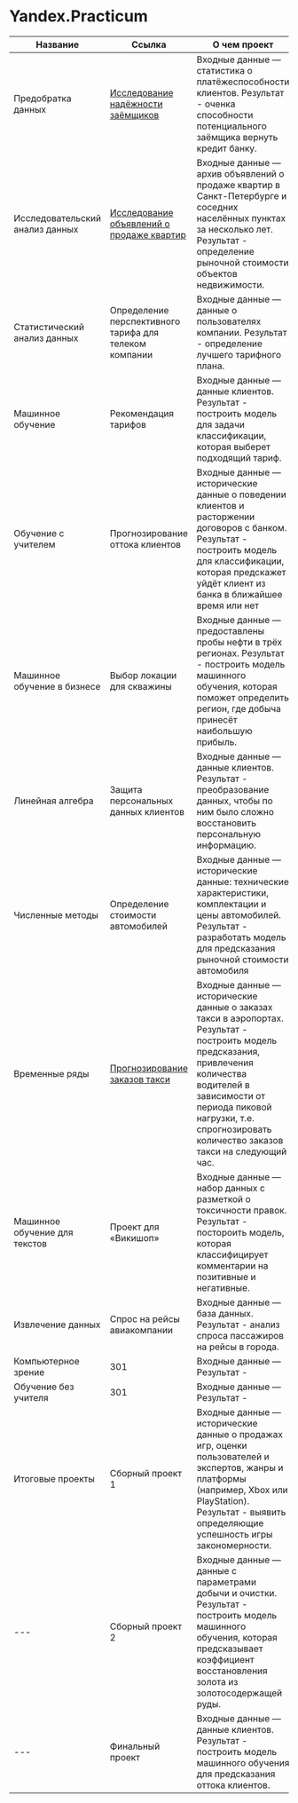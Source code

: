 # Yandex.Practicum

Название  | Ссылка | О чем проект |
--- | --- | --- |
Предобратка данных |  [Исследование надёжности заёмщиков](https://github.com/kostience77/Yandex.Practicum/tree/main/%D0%9F%D1%80%D0%B5%D0%B4%D0%BE%D0%B1%D1%80%D0%B0%D0%B1%D0%BE%D1%82%D0%BA%D0%B0%20%D0%B4%D0%B0%D0%BD%D0%BD%D1%8B%D1%85) | Входные данные — статистика о платёжеспособности клиентов. Результат - оченка способности потенциального заёмщика вернуть кредит банку. | 
Исследовательский анализ данных | [Исследование объявлений о продаже квартир](https://github.com/kostience77/Yandex.Practicum/tree/main/%D0%98%D1%81%D1%81%D0%BB%D0%B5%D0%B4%D0%BE%D0%B2%D0%B0%D1%82%D0%B5%D0%BB%D1%8C%D1%81%D0%BA%D0%B8%D0%B9%20%D0%B0%D0%BD%D0%B0%D0%BB%D0%B8%D0%B7%20%D0%B4%D0%B0%D0%BD%D0%BD%D1%8B%D1%85) | Входные данные — архив объявлений о продаже квартир в Санкт-Петербурге и соседних населённых пунктах за несколько лет. Результат - определение рыночной стоимости объектов недвижимости. |
Статистический анализ данных | Определение перспективного тарифа для телеком компании |  Входные данные — данные о пользователях компании. Результат - определение лучшего тарифного плана.  |
Машинное обучение | Рекомендация тарифов |  Входные данные — данные клиентов. Результат - построить модель для задачи классификации, которая выберет подходящий тариф. |
Обучение с учителем | Прогнозирование оттока клиентов | Входные данные — исторические данные о поведении клиентов и расторжении договоров с банком. Результат - построить модель для классификации, которая предскажет уйдёт клиент из банка в ближайшее время или нет |
Машинное обучение в бизнесе | Выбор локации для скважины | Входные данные — предоставлены пробы нефти в трёх регионах.  Результат -  построить модель машинного обучения, которая поможет определить регион, где добыча принесёт наибольшую прибыль.|
Линейная алгебра | Защита персональных данных клиентов |  Входные данные — данные клиентов. Результат - преобразование данных, чтобы по ним было сложно восстановить персональную информацию. |
Численные методы | Определение стоимости автомобилей |   Входные данные — исторические данные: технические характеристики, комплектации и цены автомобилей. Результат -  разработать модель для предсказания рыночной стоимости автомобиля|
Временные ряды | [Прогнозирование заказов такси](https://github.com/kostience77/Yandex.Practicum/tree/main/%D0%92%D1%80%D0%B5%D0%BC%D0%B5%D0%BD%D0%BD%D1%8B%D0%B5%20%D1%80%D1%8F%D0%B4%D1%8B) |   Входные данные — исторические данные о заказах такси в аэропортах. Результат - построить модель предсказания, привлечения количества водителей в зависимости от периода пиковой нагрузки, т.е. спрогнозировать количество заказов такси на следующий час.|
Машинное обучение для текстов | Проект для «Викишоп» |  Входные данные — набор данных с разметкой о токсичности правок. Результат - постороить модель, которая классифицирует комментарии на позитивные и негативные.|
Извлечение данных | Спрос на рейсы авиакомпании |   Входные данные — база данных.  Результат - анализ спроса пассажиров на рейсы в города.|
Компьютерное зрение | 301 |   Входные данные —  Результат -|
Обучение без учителя | 301 |   Входные данные —  Результат - |
Итоговые проекты| Сборный проект  1 |   Входные данные — исторические данные о продажах игр, оценки пользователей и экспертов, жанры и платформы (например, Xbox или PlayStation). Результат - выявить определяющие успешность игры закономерности.|
 --- | Сборный проект  2 |   Входные данные — данные с параметрами добычи и очистки. Результат -  построить модель машинного обучения, которая предсказывает коэффициент восстановления золота из золотосодержащей руды.|
 --- | Финальный проект |   Входные данные — данные клиентов. Результат - построить модель машинного обучения для предсказания оттока клиентов.|

